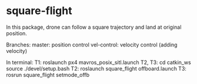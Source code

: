 # square-flight
In this package, drone can follow a square trajectory and land at original position.

Branches:
master: position control
vel-control: velocity control (adding velocity)

In terminal:
T1: 
roslaunch px4 mavros_posix_sitl.launch
T2, T3: 
cd catkin_ws
source ./devel/setup.bash
T2: 
roslaunch square_flight offboard.launch
T3: 
rosrun square_flight setmode_offb
